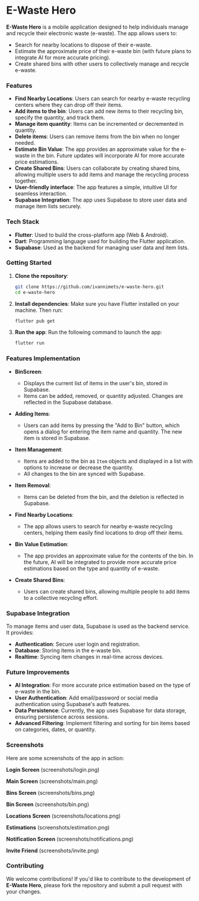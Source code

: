 
# E-Waste Hero

**E-Waste Hero** is a mobile application designed to help individuals manage and recycle their electronic waste (e-waste). The app allows users to:
- Search for nearby locations to dispose of their e-waste.
- Estimate the approximate price of their e-waste bin (with future plans to integrate AI for more accurate pricing).
- Create shared bins with other users to collectively manage and recycle e-waste.

### Features
- **Find Nearby Locations**: Users can search for nearby e-waste recycling centers where they can drop off their items.
- **Add items to the bin**: Users can add new items to their recycling bin, specify the quantity, and track them.
- **Manage item quantity**: Items can be incremented or decremented in quantity.
- **Delete items**: Users can remove items from the bin when no longer needed.
- **Estimate Bin Value**: The app provides an approximate value for the e-waste in the bin. Future updates will incorporate AI for more accurate price estimations.
- **Create Shared Bins**: Users can collaborate by creating shared bins, allowing multiple users to add items and manage the recycling process together.
- **User-friendly interface**: The app features a simple, intuitive UI for seamless interaction.
- **Supabase Integration**: The app uses Supabase to store user data and manage item lists securely.

### Tech Stack
- **Flutter**: Used to build the cross-platform app (Web & Android).
- **Dart**: Programming language used for building the Flutter application.
- **Supabase**: Used as the backend for managing user data and item lists.

### Getting Started

1. **Clone the repository**:
   ```bash
   git clone https://github.com/ivannimets/e-waste-hero.git
   cd e-waste-hero
   ```

2. **Install dependencies**:
   Make sure you have Flutter installed on your machine. Then run:
   ```bash
   flutter pub get
   ```

3. **Run the app**:
   Run the following command to launch the app:
   ```bash
   flutter run
   ```

### Features Implementation

- **BinScreen**:
  - Displays the current list of items in the user's bin, stored in Supabase.
  - Items can be added, removed, or quantity adjusted. Changes are reflected in the Supabase database.
  
- **Adding Items**:
  - Users can add items by pressing the "Add to Bin" button, which opens a dialog for entering the item name and quantity. The new item is stored in Supabase.

- **Item Management**:
  - Items are added to the bin as `Item` objects and displayed in a list with options to increase or decrease the quantity.
  - All changes to the bin are synced with Supabase.

- **Item Removal**:
  - Items can be deleted from the bin, and the deletion is reflected in Supabase.

- **Find Nearby Locations**:
  - The app allows users to search for nearby e-waste recycling centers, helping them easily find locations to drop off their items.
  
- **Bin Value Estimation**:
  - The app provides an approximate value for the contents of the bin. In the future, AI will be integrated to provide more accurate price estimations based on the type and quantity of e-waste.

- **Create Shared Bins**:
  - Users can create shared bins, allowing multiple people to add items to a collective recycling effort.

### Supabase Integration

To manage items and user data, Supabase is used as the backend service. It provides:
- **Authentication**: Secure user login and registration.
- **Database**: Storing items in the e-waste bin.
- **Realtime**: Syncing item changes in real-time across devices.

### Future Improvements
- **AI Integration**: For more accurate price estimation based on the type of e-waste in the bin.
- **User Authentication**: Add email/password or social media authentication using Supabase's auth features.
- **Data Persistence**: Currently, the app uses Supabase for data storage, ensuring persistence across sessions.
- **Advanced Filtering**: Implement filtering and sorting for bin items based on categories, dates, or quantity.

### Screenshots

Here are some screenshots of the app in action:

**Login Screen**
(screenshots/login.png)

**Main Screen**
(screenshots/main.png)

**Bins Screen**
(screenshots/bins.png)

**Bin Screen**
(screenshots/bin.png)

**Locations Screen**
(screenshots/locations.png)

**Estimations**
(screenshots/estimation.png)

**Notification Screen**
(screenshots/notifications.png)

**Invite Friend**
(screenshots/invite.png)

### Contributing

We welcome contributions! If you'd like to contribute to the development of **E-Waste Hero**, please fork the repository and submit a pull request with your changes.
